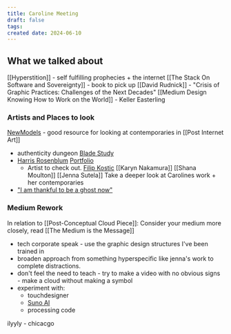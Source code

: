 ```yaml
---
title: Caroline Meeting
draft: false
tags: 
created date: 2024-06-10
---
```

## What we talked about
[[Hyperstition]] - self fulfilling prophecies + the internet
[[The Stack On Software and Sovereignty]] - book to pick up
[[David Rudnick]] - "Crisis of Graphic Practices: Challenges of the Next Decades"
[[Medium Design Knowing How to Work on the World]] - Keller Easterling
### Artists and Places to look
[NewModels](https://www.newmodels.io) - good resource for looking at contemporaries in [[Post Internet Art]]
- authenticity dungeon
[Blade Study](https://www.bladestudy.net/artists)
- [Harris Rosenblum](https://www.bladestudy.net/artists/harris-rosenblum) [Portfolio](https://harrisrosenblum.github.io)
	- Artist to check out. 
[Filip Kostic](https://www.instagram.com/flipkostic/?hl=en)
[[Karyn Nakamura]]
[[Shana Moulton]]
[[Jenna Sutela]]
Take a deeper look at Carolines work + her contemporaries
- ["I am thankful to be a ghost now"](https://drewzeiba.com/I-am-thankful-to-be-a-ghost-now)
### Medium Rework
In relation to [[Post-Conceptual Cloud Piece]]:
Consider your medium more closely, read [[The Medium is the Message]]
 - tech corporate speak - use the graphic design structures I've been trained in
 - broaden approach from something hyperspecific like jenna's work to complete distractions.
 - don't feel the need to teach - try to make a video with no obvious signs - make a cloud without making a symbol
 - experiment with:
	 - touchdesigner
	 - [Suno AI](https://suno.com)
	 - processing code

ilyyly - chicacgo 
